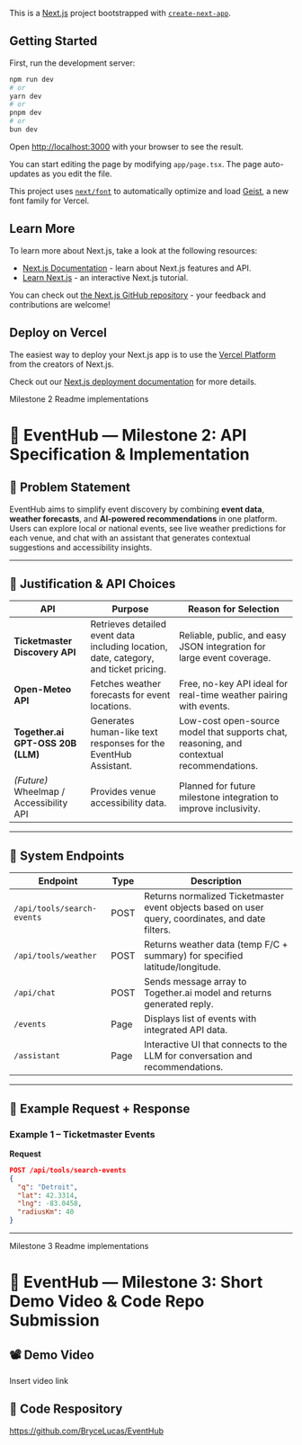This is a [Next.js](https://nextjs.org) project bootstrapped with [`create-next-app`](https://nextjs.org/docs/app/api-reference/cli/create-next-app).

## Getting Started

First, run the development server:

```bash
npm run dev
# or
yarn dev
# or
pnpm dev
# or
bun dev
```

Open [http://localhost:3000](http://localhost:3000) with your browser to see the result.

You can start editing the page by modifying `app/page.tsx`. The page auto-updates as you edit the file.

This project uses [`next/font`](https://nextjs.org/docs/app/building-your-application/optimizing/fonts) to automatically optimize and load [Geist](https://vercel.com/font), a new font family for Vercel.

## Learn More

To learn more about Next.js, take a look at the following resources:

- [Next.js Documentation](https://nextjs.org/docs) - learn about Next.js features and API.
- [Learn Next.js](https://nextjs.org/learn) - an interactive Next.js tutorial.

You can check out [the Next.js GitHub repository](https://github.com/vercel/next.js) - your feedback and contributions are welcome!

## Deploy on Vercel

The easiest way to deploy your Next.js app is to use the [Vercel Platform](https://vercel.com/new?utm_medium=default-template&filter=next.js&utm_source=create-next-app&utm_campaign=create-next-app-readme) from the creators of Next.js.

Check out our [Next.js deployment documentation](https://nextjs.org/docs/app/building-your-application/deploying) for more details.


Milestone 2 Readme implementations 
# 📘 EventHub — Milestone 2: API Specification & Implementation

## 🧩 Problem Statement
EventHub aims to simplify event discovery by combining **event data**, **weather forecasts**, and **AI-powered recommendations** in one platform.  
Users can explore local or national events, see live weather predictions for each venue, and chat with an assistant that generates contextual suggestions and accessibility insights.

---

## 🧠 Justification & API Choices

| API | Purpose | Reason for Selection |
|------|----------|----------------------|
| **Ticketmaster Discovery API** | Retrieves detailed event data including location, date, category, and ticket pricing. | Reliable, public, and easy JSON integration for large event coverage. |
| **Open-Meteo API** | Fetches weather forecasts for event locations. | Free, no-key API ideal for real-time weather pairing with events. |
| **Together.ai GPT-OSS 20B (LLM)** | Generates human-like text responses for the EventHub Assistant. | Low-cost open-source model that supports chat, reasoning, and contextual recommendations. |
| *(Future)* Wheelmap / Accessibility API | Provides venue accessibility data. | Planned for future milestone integration to improve inclusivity. |

---

## 🧭 System Endpoints

| Endpoint | Type | Description |
|-----------|------|--------------|
| `/api/tools/search-events` | POST | Returns normalized Ticketmaster event objects based on user query, coordinates, and date filters. |
| `/api/tools/weather` | POST | Returns weather data (temp F/C + summary) for specified latitude/longitude. |
| `/api/chat` | POST | Sends message array to Together.ai model and returns generated reply. |
| `/events` | Page | Displays list of events with integrated API data. |
| `/assistant` | Page | Interactive UI that connects to the LLM for conversation and recommendations. |

---

## 🧰 Example Request + Response

### Example 1 – Ticketmaster Events

**Request**
```json
POST /api/tools/search-events
{
  "q": "Detroit",
  "lat": 42.3314,
  "lng": -83.0458,
  "radiusKm": 40
}
```
---

Milestone 3 Readme implementations 
# 📘 EventHub — Milestone 3: Short Demo Video & Code Repo Submission

## 📽️ Demo Video
Insert video link

## 📁 Code Respository 
https://github.com/BryceLucas/EventHub 
